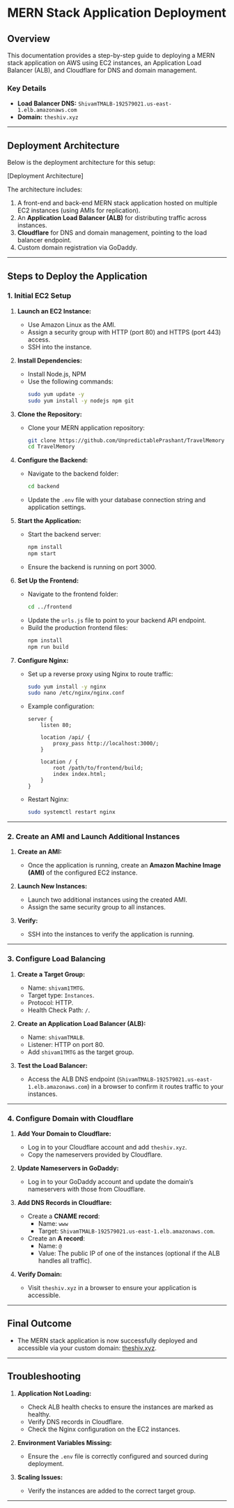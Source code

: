 
# **MERN Stack Application Deployment**

## **Overview**
This documentation provides a step-by-step guide to deploying a MERN stack application on AWS using EC2 instances, an Application Load Balancer (ALB), and Cloudflare for DNS and domain management. 

### **Key Details**
- **Load Balancer DNS:** `ShivamTMALB-192579021.us-east-1.elb.amazonaws.com`
- **Domain:** `theshiv.xyz`

---

## **Deployment Architecture**
Below is the deployment architecture  for this setup:

[Deployment Architecture]

The architecture includes:
1. A front-end and back-end MERN stack application hosted on multiple EC2 instances (using AMIs for replication).
2. An **Application Load Balancer (ALB)** for distributing traffic across instances.
3. **Cloudflare** for DNS and domain management, pointing to the load balancer endpoint.
4. Custom domain registration via GoDaddy.

---

## **Steps to Deploy the Application**

### **1. Initial EC2 Setup**
1. **Launch an EC2 Instance:**
   - Use Amazon Linux as the AMI.
   - Assign a security group with HTTP (port 80) and HTTPS (port 443) access.
   - SSH into the instance.

2. **Install Dependencies:**
   - Install Node.js, NPM
   - Use the following commands:
     ```bash
     sudo yum update -y
     sudo yum install -y nodejs npm git
     ```

3. **Clone the Repository:**
   - Clone your MERN application repository:
     ```bash
     git clone https://github.com/UnpredictablePrashant/TravelMemory
     cd TravelMemory
     ```

4. **Configure the Backend:**
   - Navigate to the backend folder:
     ```bash
     cd backend
     ```
   - Update the `.env` file with your database connection string and application settings.

5. **Start the Application:**
   - Start the backend server:
     ```bash
     npm install
     npm start
     ```
   - Ensure the backend is running on port 3000.

6. **Set Up the Frontend:**
   - Navigate to the frontend folder:
     ```bash
     cd ../frontend
     ```
   - Update the `urls.js` file to point to your backend API endpoint.
   - Build the production frontend files:
     ```bash
     npm install
     npm run build
     ```

7. **Configure Nginx:**
   - Set up a reverse proxy using Nginx to route traffic:
     ```bash
     sudo yum install -y nginx
     sudo nano /etc/nginx/nginx.conf
     ```
   - Example configuration:
     ```nginx
     server {
         listen 80;

         location /api/ {
             proxy_pass http://localhost:3000/;
         }

         location / {
             root /path/to/frontend/build;
             index index.html;
         }
     }
     ```
   - Restart Nginx:
     ```bash
     sudo systemctl restart nginx
     ```

---

### **2. Create an AMI and Launch Additional Instances**
1. **Create an AMI:**
   - Once the application is running, create an **Amazon Machine Image (AMI)** of the configured EC2 instance.

2. **Launch New Instances:**
   - Launch two additional instances using the created AMI.
   - Assign the same security group to all instances.

3. **Verify:**
   - SSH into the instances to verify the application is running.

---

### **3. Configure Load Balancing**
1. **Create a Target Group:**
   - Name: `shivam1TMTG`.
   - Target type: `Instances`.
   - Protocol: HTTP.
   - Health Check Path: `/`.

2. **Create an Application Load Balancer (ALB):**
   - Name: `shivamTMALB`.
   - Listener: HTTP on port 80.
   - Add `shivam1TMTG` as the target group.

3. **Test the Load Balancer:**
   - Access the ALB DNS endpoint (`ShivamTMALB-192579021.us-east-1.elb.amazonaws.com`) in a browser to confirm it routes traffic to your instances.

---

### **4. Configure Domain with Cloudflare**
1. **Add Your Domain to Cloudflare:**
   - Log in to your Cloudflare account and add `theshiv.xyz`.
   - Copy the nameservers provided by Cloudflare.

2. **Update Nameservers in GoDaddy:**
   - Log in to your GoDaddy account and update the domain’s nameservers with those from Cloudflare.

3. **Add DNS Records in Cloudflare:**
   - Create a **CNAME record**:
     - Name: `www`
     - Target: `ShivamTMALB-192579021.us-east-1.elb.amazonaws.com`.
   - Create an **A record**:
     - Name: `@`
     - Value: The public IP of one of the instances (optional if the ALB handles all traffic).

4. **Verify Domain:**
   - Visit `theshiv.xyz` in a browser to ensure your application is accessible.

---

## **Final Outcome**
- The MERN stack application is now successfully deployed and accessible via your custom domain: [theshiv.xyz](http://theshiv.xyz).

---

## **Troubleshooting**
1. **Application Not Loading:**
   - Check ALB health checks to ensure the instances are marked as healthy.
   - Verify DNS records in Cloudflare.
   - Check the Nginx configuration on the EC2 instances.

2. **Environment Variables Missing:**
   - Ensure the `.env` file is correctly configured and sourced during deployment.

3. **Scaling Issues:**
   - Verify the instances are added to the correct target group.

---
